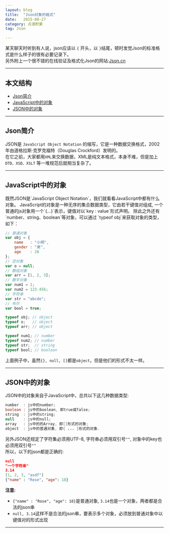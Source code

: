```yaml
---
layout: blog
title:  "Json对象的格式"
date:   2015-08-27
category: 点滴积累  
tag: Json

---
```

某天聊天时听到有人说，json应该以 `{` 开头，以 `}`结尾，顿时发觉Json的标准格式是什么样子的很有必要记录下。  
另外附上一个很不错的在线验证及格式化Json的网站:[Json.cn](http://json.cn)  

*****

## 本文结构

* [Json简介](#introduce)
* [JavaScript中的对象](#JavaScriptObject)
* [JSON中的对象](#JSONObject)

*****
<h2 id="introduce"> Json简介 </h2>

JSON是 `JavaScript Object Notation` 的缩写，它是一种数据交换格式，2002年由道格拉斯·克罗克福特（Douglas Crockford）发明的。  
在它之前，大家都用`XML`来交换数据，XML是纯文本格式，本身不难，但是加上 `DTD、XSD、XSLT` 等一堆规范后就相当复杂了。  

*****
<h2 id="JavaScriptObject"> JavaScript中的对象 </h2>
既然JSON是`JavaScript Object Notation`，我们就看看JavaScript中都有什么对象。  
JavaScript的对象是一种无序的集合数据类型，它由若干键值对组成,
一个普通的js对象用一个`{...}`表示，键值对以`key : value`形式声明。  
除此之外还有 `number、string、boolean`等对象，可以通过 `typeof obj`来获取对象的类型，如下：

```js
// 普通对象
var obj = {
    name   : "小明",
    gender : "男",
    age    : 28
};
// 空对象
var o = null;
// 数组对象
var arr = [1, 2, 3];
// 数字对象
var num1 = 1;
var num2 = 123.456;
// 字符串
var str = "abcde";
// 布尔
var bool = true;

typeof obj; // object
typeof o;   // object
typeof arr; // object

typeof num1; // number
typeof num2; // number
typeof str;  // string
typeof bool; // boolean
```
上面例子中，虽然`{}, null, []`都是`object`，但是他们的形式不太一样。
*****
<h2 id="JSONObject"> JSON中的对象 </h2>
JSON中的对象来自于JavaScript中，总共以下这几种数据类型:

```java
number  : js中的number;
boolean : js中的boolean, 即true或false;
string  : js中的string;
null    : js中的null;
array   : js中的的Array, 即[]形式的对象;
object  : js中的普通对象, 即{ ... }形式的对象.
```
另外JSON还规定了字符集必须用UTF-8, 字符串必须用双引号`""`, 对象中的key也必须用双引号`""`  
所以，以下的json都是正确的:

```json
null
"一个字符串"
3.14
[1, 2, 3, "asdf"]
{"name" : "Rose", "age": 18}
```
**注意:**

* `{"name" : "Rose", "age": 18}`是普通对象, `3.14`也是一个对象，两者都是合法的json串
* `null, 3.14`这样不是合法的json串，要表示多个对象，必须放到普通对象中以键值对的形式出现

*****
